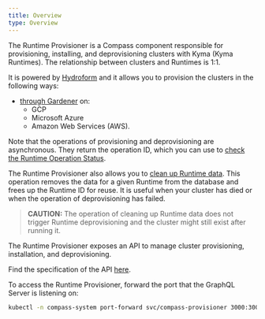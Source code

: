 ```yaml
---
title: Overview
type: Overview
---
```


The Runtime Provisioner is a Compass component responsible for provisioning, installing, and deprovisioning clusters with Kyma (Kyma Runtimes). The relationship between clusters and Runtimes is 1:1.

It is powered by [Hydroform](https://github.com/kyma-incubator/hydroform) and it allows you to provision the clusters in the following ways:
- [through Gardener](08-02-provisioning-gardener.md) on:
    * GCP
    * Microsoft Azure
    * Amazon Web Services (AWS).
    
Note that the operations of provisioning and deprovisioning are asynchronous. They return the operation ID, which you can use to [check the Runtime Operation Status](08-03-runtime-operation-status.md).

The Runtime Provisioner also allows you to [clean up Runtime data](08-06-clean-up-runtime-data.md). This operation removes the data for a given Runtime from the database and frees up the Runtime ID for reuse. It is useful when your cluster has died or when the operation of deprovisioning has failed.

> **CAUTION:** The operation of cleaning up Runtime data does not trigger Runtime deprovisioning and the cluster might still exist after running it.

The Runtime Provisioner exposes an API to manage cluster provisioning, installation, and deprovisioning. 

Find the specification of the API [here](https://github.com/kyma-incubator/compass/blob/master/components/provisioner/pkg/gqlschema/schema.graphql).
    
To access the Runtime Provisioner, forward the port that the GraphQL Server is listening on:

```bash
kubectl -n compass-system port-forward svc/compass-provisioner 3000:3000
```
